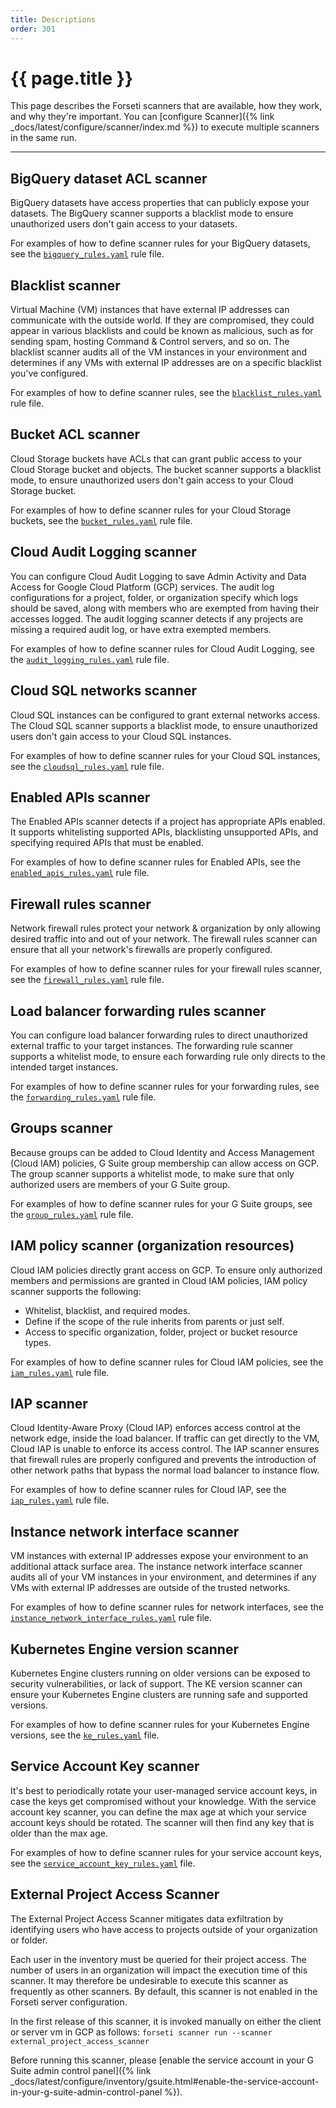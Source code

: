 ```yaml
---
title: Descriptions
order: 301
---
```


# {{ page.title }}

This page describes the Forseti scanners that are available, how they work, and
why they're important. You can
[configure Scanner]({% link _docs/latest/configure/scanner/index.md %}) to execute
multiple scanners in the same run.

---

## BigQuery dataset ACL scanner

BigQuery datasets have access properties that can publicly expose your datasets.
The BigQuery scanner supports a blacklist mode to ensure unauthorized users
don't gain access to your datasets.

For examples of how to define scanner rules for your BigQuery datasets, see the
[`bigquery_rules.yaml`](https://github.com/GoogleCloudPlatform/forseti-security/blob/stable/rules/bigquery_rules.yaml)
rule file.

## Blacklist scanner

Virtual Machine (VM) instances that have external IP addresses can communicate
with the outside world. If they are compromised, they could appear in various
blacklists and could be known as malicious, such as for sending spam,
hosting Command & Control servers, and so on. The blacklist scanner audits
all of the VM instances in your environment and determines if any VMs
with external IP addresses are on a specific blacklist you've configured.

For examples of how to define scanner rules, see the
[`blacklist_rules.yaml`](https://github.com/GoogleCloudPlatform/forseti-security/blob/stable/rules/blacklist_rules.yaml) rule file.

## Bucket ACL scanner

Cloud Storage buckets have ACLs that can grant public access to your
Cloud Storage bucket and objects. The bucket scanner supports a blacklist mode,
to ensure unauthorized users don't gain access to your Cloud Storage bucket.

For examples of how to define scanner rules for your Cloud Storage buckets, see the
[`bucket_rules.yaml`](https://github.com/GoogleCloudPlatform/forseti-security/blob/stable/rules/bucket_rules.yaml) rule file.

## Cloud Audit Logging scanner

You can configure Cloud Audit Logging to save Admin Activity and Data Access for
Google Cloud Platform (GCP) services. The audit log configurations for a project,
folder, or organization specify which logs should be saved, along with members who
are exempted from having their accesses logged. The audit logging scanner detects
if any projects are missing a required audit log, or have extra exempted members.

For examples of how to define scanner rules for Cloud Audit Logging, see the
[`audit_logging_rules.yaml`](https://github.com/GoogleCloudPlatform/forseti-security/blob/stable/rules/audit_logging_rules.yaml)
rule file.

## Cloud SQL networks scanner

Cloud SQL instances can be configured to grant external networks access. The
Cloud SQL scanner supports a blacklist mode, to ensure unauthorized users don't
gain access to your Cloud SQL instances.

For examples of how to define scanner rules for your Cloud SQL instances, see
the
[`cloudsql_rules.yaml`](https://github.com/GoogleCloudPlatform/forseti-security/blob/stable/rules/cloudsql_rules.yaml)
rule file.

## Enabled APIs scanner

The Enabled APIs scanner detects if a project has appropriate APIs enabled. It
supports whitelisting supported APIs, blacklisting unsupported APIs, and
specifying required APIs that must be enabled.

For examples of how to define scanner rules for Enabled APIs, see the
[`enabled_apis_rules.yaml`](https://github.com/GoogleCloudPlatform/forseti-security/blob/stable/rules/enabled_apis_rules.yaml)
rule file.

## Firewall rules scanner

Network firewall rules protect your network & organization by only allowing
desired traffic into and out of your network. The firewall rules scanner can
ensure that all your network's firewalls are properly configured.

For examples of how to define scanner rules for your firewall rules scanner, see the
[`firewall_rules.yaml`](https://github.com/GoogleCloudPlatform/forseti-security/blob/stable/rules/firewall_rules.yaml)
rule file.

## Load balancer forwarding rules scanner

You can configure load balancer forwarding rules to direct unauthorized external
traffic to your target instances. The forwarding rule scanner supports a
whitelist mode, to ensure each forwarding rule only directs to the intended
target instances.

For examples of how to define scanner rules for your forwarding rules, see the
[`forwarding_rules.yaml`](https://github.com/GoogleCloudPlatform/forseti-security/blob/stable/rules/forwarding_rules.yaml)
rule file.

## Groups scanner

Because groups can be added to Cloud Identity and Access Management (Cloud IAM)
policies, G Suite group membership can allow access on GCP. The group scanner
supports a whitelist mode, to make sure that only authorized users are members
of your G Suite group.

For examples of how to define scanner rules for your G Suite groups, see the
[`group_rules.yaml`](https://github.com/GoogleCloudPlatform/forseti-security/blob/stable/rules/group_rules.yaml)
rule file.

## IAM policy scanner (organization resources)

Cloud IAM policies directly grant access on GCP. To ensure only authorized
members and permissions are granted in Cloud IAM policies, IAM policy scanner
supports the following:

* Whitelist, blacklist, and required modes.
* Define if the scope of the rule inherits from parents or just self.
* Access to specific organization, folder, project or bucket resource types.

For examples of how to define scanner rules for Cloud IAM policies, see the
[`iam_rules.yaml`](https://github.com/GoogleCloudPlatform/forseti-security/blob/stable/rules/iam_rules.yaml)
rule file.

## IAP scanner

Cloud Identity-Aware Proxy (Cloud IAP) enforces access control at the network
edge, inside the load balancer. If traffic can get directly to the VM, Cloud IAP
is unable to enforce its access control. The IAP scanner ensures that firewall
rules are properly configured and prevents the introduction of other network
paths that bypass the normal load balancer to instance flow.

For examples of how to define scanner rules for Cloud IAP, see the
[`iap_rules.yaml`](https://github.com/GoogleCloudPlatform/forseti-security/blob/stable/rules/iap_rules.yaml)
rule file.

## Instance network interface scanner

VM instances with external IP addresses expose your environment to an
additional attack surface area. The instance network interface scanner audits
all of your VM instances in your environment, and determines if any VMs with
external IP addresses are outside of the trusted networks.

For examples of how to define scanner rules for network interfaces, see the
[`instance_network_interface_rules.yaml`](https://github.com/GoogleCloudPlatform/forseti-security/blob/stable/rules/instance_network_interface_rules.yaml)
rule file.

## Kubernetes Engine version scanner

Kubernetes Engine clusters running on older versions can be exposed to security
vulnerabilities, or lack of support. The KE version scanner can ensure your
Kubernetes Engine clusters are running safe and supported versions.

For examples of how to define scanner rules for your Kubernetes Engine versions, see the
[`ke_rules.yaml`](https://github.com/GoogleCloudPlatform/forseti-security/blob/stable/rules/ke_rules.yaml)
file.

## Service Account Key scanner

It's best to periodically rotate your user-managed service account
keys, in case the keys get compromised without your knowledge. With the
service account key scanner, you can define the max age at which your service
account keys should be rotated. The scanner will then find any key that is older
than the max age.

For examples of how to define scanner rules for your service account keys, see the
[`service_account_key_rules.yaml`](https://github.com/GoogleCloudPlatform/forseti-security/blob/stable/rules/service_account_key_rules.yaml)
file.


## External Project Access Scanner

The External Project Access Scanner mitigates data exfiltration by identifying users who have access to projects outside of your organization or folder.

Each user in the inventory must be queried for their project access. The number of users in an organization will impact the execution time of this scanner.  It may therefore be undesirable to execute this scanner as frequently as other scanners.  By default, this scanner is not enabled in the Forseti server configuration.

In the first release of this scanner, it is invoked manually on either the client or server vm in GCP as follows:
`forseti scanner run --scanner external_project_access_scanner`

Before running this scanner, please [enable the service account in your G Suite admin control panel]({% link _docs/latest/configure/inventory/gsuite.html#enable-the-service-account-in-your-g-suite-admin-control-panel %}).

